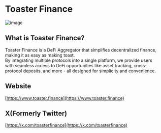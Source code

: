 # Toaster Finance

![image](https://github.com/user-attachments/assets/84dc4600-1b92-4ae0-be85-97a2a516018a)

## What is Toaster Finance?
Toaster Finance is a DeFi Aggregator that simplifies decentralized finance, making it as easy as making toast.   
By integrating multiple protocols into a single platform, we provide users with seamless access to DeFi opportunities like asset tracking, cross-protocol deposits, and more - all designed for simplicity and convenience.


## Website
[https://www.toaster.finance](https://www.toaster.finance)
## X(Formerly Twitter)
[https://x.com/toasterfinance](https://x.com/toasterfinance)
